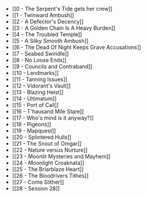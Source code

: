 - [[0 - The Serpent's Tide gets her crew]]
- [[1 - Twinward Ambush]]
- [[2 - A Defector's Decency]]
- [[3 - A Golden Chain Is A Heavy Burden]]
- [[4 - The Troubled Temple]]
- [[5 - A Silky Smooth Ambush]]
- [[6 - The Dead Of Night Keeps Grave Accusations]]
- [[7 - Seabed Swindle]]
- [[8 - No Loose Ends]]
- [[9 - Councils and Contraband]]
- [[10 - Landmarks]]
- [[11 - Tanning Issues]]
- [[12 - Vidorant's Vault]]
- [[13 - Blazing Heist]]
- [[14 - Ultimatum]]
- [[15 - Port of Call]]
- [[16 - T'hausand Mile Stare]]
- [[17 - Who's mind is it anyway?]]
- [[18 - Pigeons]]
- [[19 - Mapquest]]
- [[20 - Splintered Hulls]]
- [[21 - The Snout of Omgar]]
- [[22 - Nature versus Nurture]]
- [[23 - Moonlit Mysteries and Mayhem]]
- [[24 - Moonlight Croaknata]]
- [[25 - The Briarblaze Heart]]
- [[26 - The Bloodrivers Tithes]]
- [[27 - Come Slither]]
- [[28 - Session 28]]